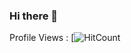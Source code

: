 ### Hi there 👋

Profile Views : [![HitCount](https://img.shields.io/endpoint?url=https%3A%2F%2Fhits.dwyl.com%2FAgusPribadi%2FAgusPribadi.json%3Fcolor%3Dpink)
<!--
**AgusPribadi/AgusPribadi** is a ✨ _special_ ✨ repository because its `README.md` (this file) appears on your GitHub profile.

Here are some ideas to get you started:

- 🔭 I’m currently working on ...
- 🌱 I’m currently learning ...
- 👯 I’m looking to collaborate on ...
- 🤔 I’m looking for help with ...
- 💬 Ask me about ...
- 📫 How to reach me: ...
- 😄 Pronouns: ...
- ⚡ Fun fact: ...
-->
